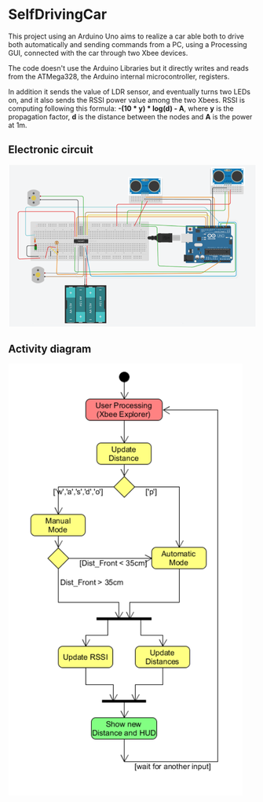 # SelfDrivingCar
This project using an Arduino Uno aims to realize a car able both to drive both automatically and sending commands from a PC, using a Processing GUI, connected with the car through two Xbee devices.

The code doesn't use the Arduino Libraries but it directly writes and reads from the ATMega328, the Arduino internal microcontroller, registers. 

In addition it sends the value of LDR sensor, and eventually turns two LEDs on, and it also sends the RSSI power value among the two Xbees. RSSI is computing following this formula: **-(10 * у) * log(d) - A**, where **y** is the propagation factor, **d** is the distance between the nodes and **A** is the power at 1m.

## Electronic circuit
![foto](https://github.com/marcozecchini/SelfDrivingCar/blob/master/Images/Circuit.png)

## Activity diagram
![foto](https://github.com/marcozecchini/SelfDrivingCar/blob/master/Images/ExecutionDiagram.png)
